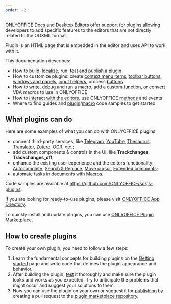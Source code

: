 ```yaml
---
order: -2
---
```


ONLYOFFICE [Docs](https://www.onlyoffice.com/office-suite.aspx) and [Desktop Editors](https://www.onlyoffice.com/desktop.aspx) offer support for plugins allowing developers to add specific features to the editors that are not directly related to the OOXML format.

Plugin is an HTML page that is embedded in the editor and uses API to work with it.

This documentation describes:

- How to [build](../../Structure/Manifest/index.md), [localize](../../Structure/Localization/index.md), run, [test](../../Tutorials/Developing/index.md) and [publish](../../Tutorials/Publishing/index.md) a plugin
- How to customize plugins: create [context menu items](../../Customization/Context%20menu/index.md), [toolbar buttons](../../Customization/Toolbar/index.md), [windows and panels](../../Customization/Windows%20and%20panels/index.md), [input helpers](../../Customization/Input%20helper/index.md), process [buttons](../../Customization/Buttons/index.md)
- How to [write](../../Macros/Writing%20macros/index.md), [debug](../../Macros/Debugging/index.md) and run a macro, add a custom function, or [convert](../../Macros/Converting%20VBA%20macros/index.md) VBA macros to use in ONLYOFFICE
- How to [interact with the editors](../../Interacting%20with%20editors/index.md), use ONLYOFFICE [methods](../../Interacting%20with%20editors/Methods/index.md) and events
- Where to find guides and [plugin](../../Tutorials/Samples/index.md)/[macro](../../Macros/Samples/index.md) code samples to get started

## What plugins can do

Here are some examples of what you can do with ONLYOFFICE plugins:

- connect third-party services, like [Telegram](../../Tutorials/Samples/Telegram/index.md), [YouTube](../../Tutorials/Samples/YouTube/index.md), [Thesaurus](../../Tutorials/Samples/Thesaurus/index.md), [Translator](../../Tutorials/Samples/Translator/index.md), [Zotero](../../Tutorials/Samples/Zotero/index.md), [OCR](../../Tutorials/Samples/OCR/index.md), etc.;
- add custom components & controls in the UI, like **Trackchanges**, **Trackchanges\_off**;
- enhance the existing user experience and the editors functionality: [Autocomplete](../../Tutorials/Samples/Autocomplete/index.md), [Search & Replace](../../Tutorials/Samples/Search%20and%20replace/index.md), [Move cursor](../../Tutorials/Samples/Move%20cursor/index.md), [Extended comments](../../Tutorials/Samples/Extended%20comments/index.md);
- automate tasks in documents with [Macros](../../Macros/Getting%20started/index.md).

Code samples are available at <https://github.com/ONLYOFFICE/sdkjs-plugins>.

If you are looking for ready-to-use plugins, please visit [ONLYOFFICE App Directory](https://www.onlyoffice.com/en/app-directory).

To quickly install and update plugins, you can use [ONLYOFFICE Plugin Marketplace](../../Tutorials/Installing/ONLYOFFICE%20Docs%20on-premises/index.md#adding-plugins-through-the-plugin-manager).

## How to create plugins

To create your own plugin, you need to follow a few steps:

1. Learn the fundamental concepts for building plugins on the [Getting started](../Getting%20started/index.md) page and write code that defines the plugin appearance and behavior.
2. After building the plugin, [test](../../Tutorials/Developing/index.md) it thoroughly and make sure the plugin looks and works as you expected. Try to anticipate the problems that might occur and suggest your solutions to them.
3. Now you can use the plugin on your own or suggest it for [publishing](../../Tutorials/Publishing/index.md) by creating a pull request to the [plugin marketplace repository](https://github.com/ONLYOFFICE/onlyoffice.github.io).
